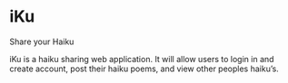 # iKu
Share your Haiku

iKu is a haiku sharing web application. It will allow users to login in and create account, post their haiku poems, and view other peoples haiku’s.
